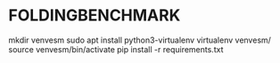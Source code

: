 # FOLDINGBENCHMARK


mkdir venvesm
sudo apt install python3-virtualenv
virtualenv venvesm/
source venvesm/bin/activate
pip install -r requirements.txt
